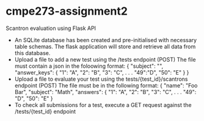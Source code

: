 # cmpe273-assignment2
Scantron evaluation using Flask API
- An SQLite database has been created and pre-initialised with necessary table schemas.
  The flask application will store and retrieve all data from this database.
- Upload a file to add a new test using the /tests endpoint (POST)
  The file must contain a json in the foloowing format:
  {
    "subject": "",
    "answer_keys": {
      "1": "A",
      "2": "B",
      "3": "C",
        .
        .
        .
      "49":"D",
      "50": "E"
    }
  }
- Upload a file to evaluate your test using the tests/{test_id}/scantrons endpoint (POST)
  The file must be in the following format:
  {
    "name": "Foo Bar",
    "subject": "Math",
    "answers": {
      "1": "A",
      "2": "B",
      "3": "C",
        .
        .
        .
      "49": "D",
      "50": "E"
  }
- To check all submissions for a test, execute a GET request against the /tests/{test_id} endpoint

